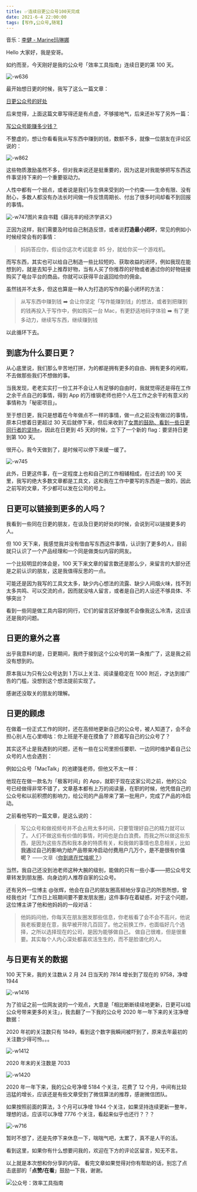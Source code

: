 ```yaml
---
title: ✅连续日更公众号100天完成       
date: 2021-6-4 22:00:00    
tags: [写作,公众号,随笔]             
---
```


音乐：[李健 - Marine玛琳娜](https://y.qq.com/n/ryqq/albumDetail/003IAzUi25muDF)

Hello 大家好，我是安哥。

如约而至，今天刚好是我的公众号「效率工具指南」连续日更的第 100 天。

![-w636](https://article-picbed-1302715071.cos.ap-guangzhou.myqcloud.com/2021/06/04/16227889661171.jpg)

最开始想日更的时候，我写了这么一篇文章：

[日更公众号的好处](https://mp.weixin.qq.com/s?__biz=MzAxMjY0NTY5OA==&mid=2649904522&idx=1&sn=fed827fe64310e6cfcc5afb9d06697a0&chksm=83a851a7b4dfd8b1b51e8abeeeeb946a044333135e37343ad063cfb91fb440ea19e0771133b9&token=2050480873&lang=zh_CN#rd)

后来觉得，上面这篇文章写得还是有点虚，不够接地气，后来还补写了另外一篇：

[写公众号能赚多少钱？](https://mp.weixin.qq.com/s?__biz=MzAxMjY0NTY5OA==&mid=2649904906&idx=1&sn=bb9769c4f9aaf80648510b56355f4dc8&chksm=83a85327b4dfda31d3c6a4a95ca7da3be5c01e009a055f4acc6e9af512f38c3d33364c07ccbc&token=2050480873&lang=zh_CN#rd)

不整虚的，想让你看看我从写东西中赚到的钱，数额不多，就像一位朋友在评论区说的：

![-w862](https://article-picbed-1302715071.cos.ap-guangzhou.myqcloud.com/2021/06/04/16227910201100.jpg)

这些物质激励虽然不多，但对我来说还是挺重要的，因为这是对我能够把写东西这件事坚持下来的一个重要驱动力。

人性中都有一个弱点，或者说是我们与生俱来受到的一个约束——生命有限、没有耐心，多数人都没有办法长时间做一件反馈周期长、付出了很多时间却看不到回报的事情。

![-w747](https://article-picbed-1302715071.cos.ap-guangzhou.myqcloud.com/2021/06/04/16227902471773.jpg)图片来自书籍《薛兆丰的经济学讲义》

正因为这样，我们需要及时给自己制造反馈，或者说**打造最小闭环**，常见的例如小时候经常会有的事情：

> 妈妈答应你，假设你这次考试能拿 85 分，就给你买一个游戏机。

而写东西，其实也可以给自己制造一些比较短的、获取收益的闭环，例如我现在能想到的，就是去知乎上推荐好物，当有人买了你推荐的好物或者通过你的好物链接购买了电台平台的商品，你就可以获得平台返回给你的佣金。

虽然钱并不太多，但这也算是一种人为打造的写作的最小闭环的方法：

> 从写东西中赚到钱 ➡️ 会让你坚定「写作能赚到钱」的想法，或者到把赚到的钱再投入于写作中，例如购买一台 Mac，有更舒适地码字体验 ➡️ 有了更多动力，继续写东西，继续赚到钱

以此循环下去。

## 到底为什么要日更？

从心底里说，我们那么辛苦地打拼，为的都是拥有更多的自由、拥有更多的闲暇，不去做那些我们不想做的事。

当我发现，老老实实打一份工并不会让人有足够的自由时，我就觉得还是得在工作之余干点自己的事情，得到 App 的万维钢老师也把个人在工作之余干的有意义的事情称为「秘密项目」。

至于想日更，我只是想着在今年做点不一样的事情，做一点之前没有做过的事情，原本只想着日更超过 30 天后就停下来，但后来收到了[女票的鼓励、看到一些日更同行者的坚持✊](https://mp.weixin.qq.com/s?__biz=MzAxMjY0NTY5OA==&mid=2649911131&idx=1&sn=052ccfec34336842339b179f3b7014b5&chksm=83a86b76b4dfe260dbe386ce7136b0845d3db2cd63cc534326b93dd99a5eddefa1ba26a7a0f7&token=2050480873&lang=zh_CN#rd)，因此在日更到 45 天的时候，立下了一个新的 flag：要坚持日更到第 100 天。

很开心，我今天做到了，是时候可以停下来缓一缓了。

![-w745](https://article-picbed-1302715071.cos.ap-guangzhou.myqcloud.com/2021/06/04/16228099740580.jpg)

此外，日更这件事，在一定程度上也和自己的工作相辅相成，在过去的 100 天里，我写的绝大多数文章都是工具文，这和我在工作中要写的东西是一致的，因此之前写的文章，不少都可以发在公司的号上。

## 日更可以链接到更多的人吗？

我看到一些同在日更的朋友，在谈及日更的好处的时候，会说到可以链接更多的人。

但 100 天下来，我感觉我并没有借由写东西这件事情，认识到了更多的人，目前就只认识了一个产品经理和一个同是做类似内容的网友。

一个比较明显的体会是，100 天下来文章的留言数还是那么少，来留言的大部分还是之前认识的朋友，这是我值得反思的一点。

可能还是因为我写的工具文太多，缺少内心想法的流露、缺少人间烟火味，找不到太多共鸣、可以交流的点，因而就没啥人留言，或者是自己的人设还不够具体、不够突出？

看到一些同是做工具内容的同行，它们的留言区好像就不会像我这么冷清，这应该还是我的问题。

## 日更的意外之喜

出乎我意料的是，日更期间，我终于接到这个公众号的第一条推广了，这是我之前没有想到的。

原本我以为只有公众号达到 1 万以上关注、阅读量稳定在 1000 附近，才达到接广告的门槛，没想到这个想法提前实现了。

感谢还没取关的朋友的理解。

## 日更的顾虑

在做着一份正式工作的同时，还在高频地更新自己的公众号，被人知道了，会不会担心别人在心里嘀咕：你上班是不是在摸鱼了？顾着写自己的公众号了？

其实这不止是我遇到的问题，还有一些在公司里担任要职、一边同时维护着自己公众号的人也会遇到：

例如公众号「MacTalk」的池建强老师，但他又不太一样：

他现在在做一款名为「极客时间」的 App，就职于现在这家公司之前，他的公众号已经做得非常不错了，文章基本都有上万的阅读量，在职的时候，他凭借自己的公众号和以前积攒的影响力，给公司的产品带来了第一批用户，完成了产品的冷启动。

之前看他写的一篇文章，是这么说的：

> 写公众号和做视频号并不会占用太多时间，只要管理好自己的精力就可以了。人们不做这些有价值的事情，时间也是白白浪费。而我之所以做这些东西，是因为这些东西和我本身的特质有关，和我做的事情也息息相关，比如**我通过自己的影响力给产品带来冷启动付费用户几万个，是不是很有价值呢？**
> ——文章《[你到底在忙啥呢？](https://mp.weixin.qq.com/s/lZ6rd25MAN2vRCxqx9hkIQ)》

当然，我自己还没到池老师这种大腕的级别，能做的只有一些小事——把公众号文章转发到朋友圈、向身边的人推荐自家的公众号。

还有另外一位博主 @张辉，他会在自己的朋友圈高频地分享自己的所思所想，曾经我也对「工作日上班期间要不要发朋友圈」这件事存在着疑惑，对于这个问题，这位博主讲了他和他妈妈的一段对话：

> 他妈妈问他，你每天在朋友圈发那些信息，你老板看了会不会不高兴，他说我老板要是在意，我早被开除几百回了。他之前换工作，也面临好几个选择，之所以选择现在的公司，是因为能够做自己。
> 做自己很难，但是很重要。其实每个人内心深处都喜欢活生生的，而不是脸谱化的人。

## 与日更有关的数据

100 天下来，我的关注数从 2 月 24 日当天的 7814 增长到了现在的 9758，净增 1944

![-w1416](https://article-picbed-1302715071.cos.ap-guangzhou.myqcloud.com/2021/06/04/16227888849753.jpg)

为了验证之前一位网友说的一个观点，大意是「相比断断续续地更新，日更可以给公众号带来更多的关注」，我去翻了一下我的公众号 2020 年一年下来的关注净增数据：

2020 年初的关注数只有 1849，看到这个数字我瞬间被吓到了，原来去年最初的关注数少得可怜。。。

![-w1412](https://article-picbed-1302715071.cos.ap-guangzhou.myqcloud.com/2021/06/04/16227894553969.jpg)

2020 年末的关注数是 7033

![-w1420](https://article-picbed-1302715071.cos.ap-guangzhou.myqcloud.com/2021/06/04/16227894023802.jpg)

2020 年一年下来，我的公众号净增 5184 个关注，花费了 12 个月，中间有比较迅猛的增长，应该还是有些文章受到了微信算法的推荐，感谢微信团队。

如果按照前面的算法，3 个月可以净增 1944 个关注，如果坚持连续更新一整年，理想的话，应该可以净增 7776 个关注，看起来似乎也还行？？？ 

![-w716](https://article-picbed-1302715071.cos.ap-guangzhou.myqcloud.com/2021/06/04/16227896562260.jpg)

暂时不想了，还是先停下来休息一下，喘喘气吧，太累了，真不是人干的活。

看到这里，如果你有什么想要问我的，欢迎在下方的评论区留言，知无不言。

以上就是本次想和你分享的内容。
看完文章如果觉得对你有帮助的话，别忘了点击底部的「**点赞/在看**」鼓励一下我，谢谢。

![公众号：效率工具指南](https://article-picbed-1302715071.cos.ap-guangzhou.myqcloud.com/2021/05/28/gong-zhong-hao-wei-bu-er-wei-ma-dailogo.png)






